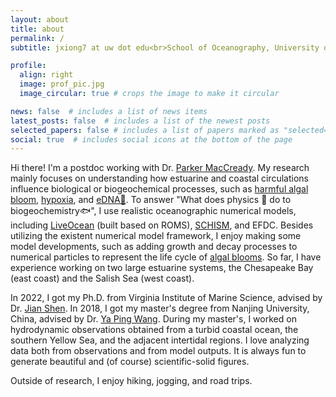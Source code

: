 ```yaml
---
layout: about
title: about
permalink: /
subtitle: jxiong7 at uw dot edu<br>School of Oceanography, University of Washington 

profile:
  align: right
  image: prof_pic.jpg
  image_circular: true # crops the image to make it circular

news: false  # includes a list of news items
latest_posts: false  # includes a list of the newest posts
selected_papers: false # includes a list of papers marked as "selected={true}"
social: true  # includes social icons at the bottom of the page
---
```


Hi there! I'm a postdoc working with Dr. [Parker MacCready](https://faculty.washington.edu/pmacc/). My research mainly focuses on understanding how estuarine and coastal circulations influence biological or biogeochemical processes, such as [harmful algal bloom](https://www.sciencedirect.com/science/article/pii/S0025326X22008694), [hypoxia](https://agupubs.onlinelibrary.wiley.com/doi/full/10.1029/2021JC017592), and [eDNA🧬](https://www.ednacollab.org/mmarinedna-about). To answer "What does physics 🌊 do to biogeochemistry🐟", I use realistic oceanographic numerical models, including [LiveOcean](https://faculty.washington.edu/pmacc/LO/LiveOcean.html) (built based on ROMS), [SCHISM](https://schism-dev.github.io/schism/master/index.html), and EFDC. Besides utilizing the existent numerical model framework, I enjoy making some model developments, such as adding growth and decay processes to numerical particles to represent the life cycle of [algal blooms](https://aslopubs.onlinelibrary.wiley.com/doi/full/10.1002/lol2.10308). So far, I have experience working on two large estuarine systems, the Chesapeake Bay (east coast) and the Salish Sea (west coast). 

In 2022, I got my Ph.D. from Virginia Institute of Marine Science, advised by Dr. [Jian Shen](https://www.vims.edu/people/shen_j/index.php). In 2018, I got my master's degree from Nanjing University, China, advised by Dr. [Ya Ping Wang](https://scholar.google.com/citations?user=ImDx46MAAAAJ&hl=en). During my master's, I worked on hydrodynamic observations obtained from a turbid coastal ocean, the southern Yellow Sea, and the adjacent intertidal regions. I love analyzing data both from observations and from model outputs. It is always fun to generate beautiful and (of course) scientific-solid figures.

Outside of research, I enjoy hiking, jogging, and road trips.
